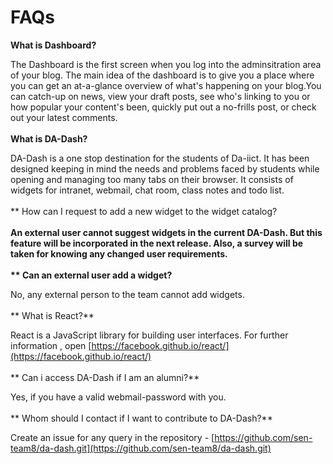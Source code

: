 # FAQs

**What is Dashboard?**

   The Dashboard is the first screen when you log into the adminsitration area of your blog. The main idea of the dashboard is to give you a place where you can get an at-a-glance overview of what's happening on your blog.You can catch-up on news, view your draft posts, see who's linking to you or how popular your content's been, quickly put out a no-frills post, or check out your latest comments. 
<br/><br/>
**What is DA-Dash?**

  DA-Dash is a one stop destination for the students of Da-iict. It has been designed keeping in mind the needs and problems faced by students while opening and managing too many tabs on their browser. It consists of widgets for intranet, webmail, chat room, class notes and todo list.
  <br/><br/>
** How can I request to add a new widget to the widget catalog?**<br/><br/>
An external user cannot suggest widgets in the current DA-Dash. But this feature will be incorporated in the next release. Also, a survey will be taken for knowing any changed user requirements.
<br/><br/>
** Can an external user add a widget?**

No, any external person to the team cannot add widgets.
<br/><br/>
** What is React?**

React is a JavaScript library for building user interfaces. For further information , open [https://facebook.github.io/react/](https://facebook.github.io/react/)
<br/><br/>
** Can i access DA-Dash if I am an alumni?**

Yes, if you have a valid webmail-password with you.
<br/><br/>
** Whom should I contact if I want to contribute to DA-Dash?**

Create an issue for any query in the repository - [https://github.com/sen-team8/da-dash.git](https://github.com/sen-team8/da-dash.git)